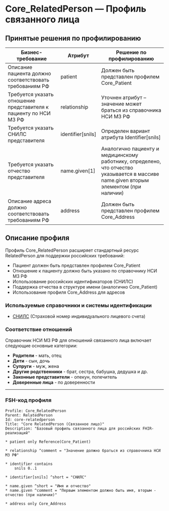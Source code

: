 # Core_RelatedPerson — Профиль связанного лица

## Принятые решения по профилированию

| Бизнес-требование | Атрибут | Решение по профилированию |
|-------------------|---------|---------------------------|
| Описание пациента должно соответствовать требованиям РФ | patient | Должен быть представлен профилем Core_Patient |
| Требуется указать отношение представителя к пациенту по НСИ МЗ РФ | relationship | Уточнен атрибут – значение может браться из справочника НСИ МЗ РФ |
| Требуется указать СНИЛС представителя | identifier[snils] | Определен вариант атрибута Identifier[snils] |
| Требуется указать отчество представителя | name.given[1] | Аналогично пациенту и медицинскому работнику, определено, что отчество указывается в массиве name.given вторым элементом (при наличии) |
| Описание адреса должно соответствовать требованиям РФ | address | Должен быть представлен профилем Core_Address |

## Описание профиля

Профиль Core_RelatedPerson расширяет стандартный ресурс RelatedPerson для поддержки российских требований:
- Пациент должен быть представлен профилем Core_Patient
- Отношение к пациенту должно быть указано по справочнику НСИ МЗ РФ
- Использование российских идентификаторов (СНИЛС)
- Поддержка отчества в структуре имени (аналогично Core_Patient)
- Использование профиля Core_Address для адресов

### Используемые справочники и системы идентификации
- [СНИЛС](https://www.pfrf.ru/) (Страховой номер индивидуального лицевого счета)

### Соответствие отношений
Справочник НСИ МЗ РФ для отношений связанного лица включает следующие основные категории:
- **Родители** - мать, отец
- **Дети** - сын, дочь
- **Супруги** - муж, жена
- **Другие родственники** - брат, сестра, бабушка, дедушка и др.
- **Законные представители** - опекун, попечитель
- **Доверенные лица** - по доверенности

---

### FSH-код профиля

```fsh
Profile: Core_RelatedPerson
Parent: RelatedPerson
Id: core-relatedperson
Title: "Core RelatedPerson (Связанное лицо)"
Description: "Базовый профиль связанного лица для российских FHIR-реализаций"

* patient only Reference(Core_Patient)

* relationship ^comment = "Значение должно браться из справочника НСИ МЗ РФ"

* identifier contains
    snils 0..1

* identifier[snils] ^short = "СНИЛС"

* name.given ^short = "Имя и отчество"
* name.given ^comment = "Первым элементом должно быть имя, вторым - отчество (при наличии)"

* address only Core_Address
``` 